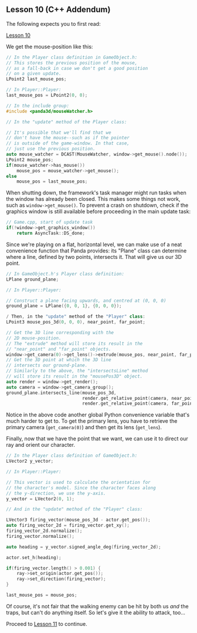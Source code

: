 Lesson 10 (C++ Addendum)
------------------------

The following expects you to first read:

[Lesson 10](https://arsthaumaturgis.github.io/Panda3DTutorial.io/tutorial/tut_lesson10.html)

We get the mouse-position like this:

```c++
// In the Player class definition in GameObject.h:
// This stores the previous position of the mouse,
// as a fall-back in case we don't get a good position
// on a given update.
LPoint2 last_mouse_pos;
```
```c++
// In Player::Player:
last_mouse_pos = LPoint2(0, 0);
```
```c++
// In the include group:
#include <panda3d/mouseWatcher.h>
```
```c++
// In the "update" method of the Player class:

// It's possible that we'll find that we
// don't have the mouse--such as if the pointer
// is outside of the game-window. In that case,
// just use the previous position.
auto mouse_watcher = DCAST(MouseWatcher, window->get_mouse().node());
LPoint2 mouse_pos;
if(mouse_watcher->has_mouse())
    mouse_pos = mouse_watcher->get_mouse();
else
    mouse_pos = last_mouse_pos;
```

When shutting down, the framework's task manager might run tasks when
the window has already been closed.  This makes some things not work,
such as `window->get_mouse()`.  To prevent a crash on shutdown, check
if the graphics window is still available before proceeding in the
main update task:

```c++
// Game.cpp, start of update task
if(!window->get_graphics_window())
    return AsyncTask::DS_done;
```

Since we're playing on a flat, horizontal level, we can make use of a
neat convenience function that Panda provides: its "Plane" class can
determine where a line, defined by two points, intersects it. That
will give us our 3D point.

```c++
// In GameObject.h's Player class definition:
LPlane ground_plane;
```
```c++
// In Player::Player:

// Construct a plane facing upwards, and centred at (0, 0, 0)
ground_plane = LPlane({0, 0, 1}, {0, 0, 0});
```
```c++
/ Then, in the "update" method of the "Player" class:
LPoint3 mouse_pos_3d(0, 0, 0), near_point, far_point;

// Get the 3D line corresponding with the 
// 2D mouse-position.
// The "extrude" method will store its result in the
// "near_point" and "far_point" objects.
window->get_camera(0)->get_lens()->extrude(mouse_pos, near_point, far_point);
// Get the 3D point at which the 3D line
// intersects our ground-plane.
// Similarly to the above, the "intersectsLine" method
// will store its result in the "mousePos3D" object.
auto render = window->get_render();
auto camera = window->get_camera_group();
ground_plane.intersects_line(mouse_pos_3d,
                             render.get_relative_point(camera, near_point),
                             render.get_relative_point(camera, far_point));
```

Notice in the above code another global Python convenience variable
that's much harder to get to.  To get the primary lens, you have to
retrieve the primary camera (`get_camera(0)`) and then get its lens
(`get_lens`).

Finally, now that we have the point that we want, we can use it to
direct our ray and orient our character.

```c++
// In the Player class definition of GameObject.h:
LVector2 y_vector;
```
```c++
// In Player::Player:

// This vector is used to calculate the orientation for
// the character's model. Since the character faces along
// the y-direction, we use the y-axis.
y_vector = LVector2(0, 1);
```
```c++
// And in the "update" method of the "Player" class:

LVector3 firing_vector(mouse_pos_3d - actor.get_pos());
auto firing_vector_2d = firing_vector.get_xy();
firing_vector_2d.normalize();
firing_vector.normalize();

auto heading = y_vector.signed_angle_deg(firing_vector_2d);

actor.set_h(heading);

if(firing_vector.length() > 0.001) {
    ray->set_origin(actor.get_pos());
    ray->set_direction(firing_vector);
}

last_mouse_pos = mouse_pos;
```

Of course, it's not fair that the walking enemy can be hit by both us
_and_ the traps, but can't do anything itself. So let's give it the
ability to attack, too...

Proceed to [Lesson 11](../Lesson11) to continue.
